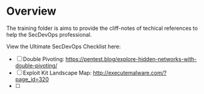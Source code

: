 # Overview
The training folder is aims to provide the cliff-notes of techical 
references to help the SecDevOps professional.

View the Ultimate SecDevOps Checklist here:


 - [ ] Double Pivoting: https://pentest.blog/explore-hidden-networks-with-double-pivoting/
 - [ ] Exploit Kit Landscape Map: http://executemalware.com/?page_id=320
 - [ ]
